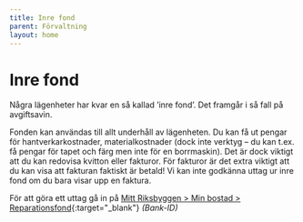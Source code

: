```yaml
---
title: Inre fond
parent: Förvaltning
layout: home
---
```


# Inre fond

Några lägenheter har kvar en så kallad ’inre fond’. Det framgår i så fall på avgiftsavin.

Fonden kan användas till allt underhåll av lägenheten. Du kan få ut pengar för hantverkarkostnader, materialkostnader (dock inte verktyg – du kan t.ex. få pengar för tapet och färg men inte för en borrmaskin). Det är dock viktigt att du kan redovisa kvitton eller fakturor. För fakturor är det extra viktigt att du kan visa att fakturan faktiskt är betald! Vi kan inte godkänna uttag ur inre fond om du bara visar upp en faktura.

För att göra ett uttag gå in på [Mitt Riksbyggen > Min bostad > Reparationsfond](https://mitt.riksbyggen.se/boende/min-bostad/uttag-ur-reparationsfond/){:target="_blank"} _(Bank-ID)_